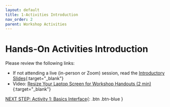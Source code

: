 ```yaml
---
layout: default
title: 1-Activities Introduction
nav_order: 2
parent: Workshop Activities
---
```

# Hands-On Activities Introduction

Please review the following links:

- If not attending a live (in-person or Zoom) session, read the [Introductory Slides](https://docs.google.com/presentation/d/1LhGJBwUS-ilsF9bIkcY0hm_F_VdvvR8uYVt1JOVZTI8/edit#slide=id.g4d830b67e2_0_4){:target="_blank"} 
- Video: [Resize Your Laptop Screen for Workshop Handouts (2 min)](https://www.youtube.com/watch?v=Igk5hZUfzN0){:target="_blank"}

[NEXT STEP: Activity 1: Basics Interface](basics-interface.html){: .btn .btn-blue }<br>
<!--[NEXT STEP: Option 2 for Math & Engineering Majors - Data Types & Basic Commands](basics-1.html){: .btn .btn-blue }-->
